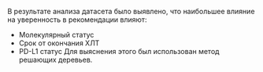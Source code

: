 В результате анализа датасета было выявлено, что наибольшее влияние на уверенность в рекомендации влияют:
* Молекулярный статус
* Срок от окончания ХЛТ
* PD-L1 статус
Для выяснения этого был использован метод решающих деревьев.
